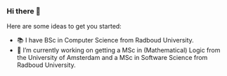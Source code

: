 ### Hi there 👋

Here are some ideas to get you started:

- 📚 I have BSc in Computer Science from Radboud University.
- 🔭 I’m currently working on getting a MSc in (Mathematical) Logic from the University of Amsterdam and a MSc in Software Science from Radboud University. 


